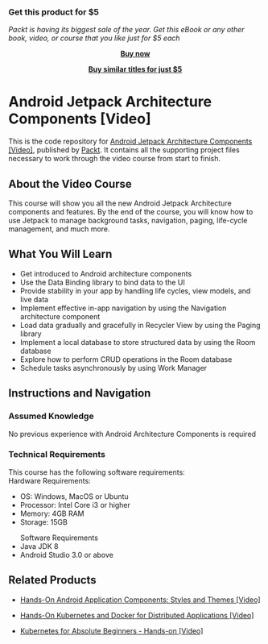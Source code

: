 
### Get this product for $5

<i>Packt is having its biggest sale of the year. Get this eBook or any other book, video, or course that you like just for $5 each</i>


<b><p align='center'>[Buy now](https://packt.link/9781789538229)</p></b>


<b><p align='center'>[Buy similar titles for just $5](https://subscription.packtpub.com/search)</p></b>


# Android Jetpack Architecture Components [Video]
This is the code repository for [Android Jetpack Architecture Components [Video]](https://www.packtpub.com/application-development/android-jetpack-architecture-components-video?utm_source=github&utm_medium=repository&utm_campaign=9781789538229), published by [Packt](https://www.packtpub.com/?utm_source=github). It contains all the supporting project files necessary to work through the video course from start to finish.
## About the Video Course
This course will show you all the new Android Jetpack Architecture components and features. By the end of the course, you will know how to use Jetpack to manage background tasks, navigation, paging, life-cycle management, and much more.

<H2>What You Will Learn</H2>
<DIV class=book-info-will-learn-text>
<UL>
<LI>Get introduced to Android architecture components 
<LI>Use the Data Binding library to bind data to the UI 
<LI>Provide stability in your app by handling life cycles, view models, and live data 
<LI>Implement effective in-app navigation by using the Navigation architecture component 
<LI>Load data gradually and gracefully in Recycler View by using the Paging library&nbsp; 
<LI>Implement a local database to store structured data by using the Room database 
<LI>Explore how to perform CRUD operations in the Room database 
<LI>Schedule tasks asynchronously by using Work Manager </LI></UL></DIV>

## Instructions and Navigation
### Assumed Knowledge
No previous experience with Android Architecture Components is required
### Technical Requirements
This course has the following software requirements:<br/>
Hardware Requirements:
<ul><li>OS: Windows, MacOS or Ubuntu</li>
<li>Processor: Intel Core i3 or higher</li>
<li>Memory: 4GB RAM</li>
<li>Storage: 15GB</li>
</ul>
<ul>Software Requirements
<li>Java JDK 8</li>
<li>Android Studio 3.0 or above </li>
</ul>

## Related Products
* [Hands-On Android Application Components: Styles and Themes [Video]](https://www.packtpub.com/application-development/hands-android-application-components-styles-and-themes-video?utm_source=github&utm_medium=repository&utm_campaign=9781789808711)

* [Hands-On Kubernetes and Docker for Distributed Applications [Video]](https://www.packtpub.com/virtualization-and-cloud/hands-kubernetes-and-docker-distributed-applications-video?utm_source=github&utm_medium=repository&utm_campaign=9781788994033)

* [Kubernetes for Absolute Beginners - Hands-on [Video]](https://www.packtpub.com/application-development/kubernetes-absolute-beginners-hands-video?utm_source=github&utm_medium=repository&utm_campaign=9781838555962)

